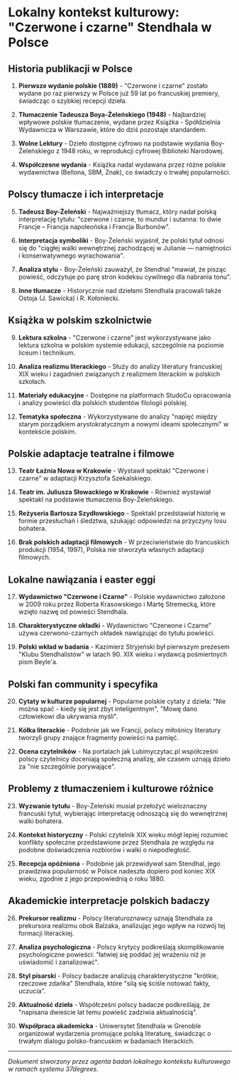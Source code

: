 # Lokalny kontekst kulturowy: "Czerwone i czarne" Stendhala w Polsce

## Historia publikacji w Polsce

1. **Pierwsze wydanie polskie (1889)** - "Czerwone i czarne" zostało wydane po raz pierwszy w Polsce już 59 lat po francuskiej premiery, świadcząc o szybkiej recepcji dzieła.

2. **Tłumaczenie Tadeusza Boya-Żeleńskiego (1948)** - Najbardziej wpływowe polskie tłumaczenie, wydane przez Książka - Spółdzielnia Wydawnicza w Warszawie, które do dziś pozostaje standardem.

3. **Wolne Lektury** - Dzieło dostępne cyfrowo na podstawie wydania Boy-Żeleńskiego z 1948 roku, w reprodukcji cyfrowej Biblioteki Narodowej.

4. **Współczesne wydania** - Książka nadal wydawana przez różne polskie wydawnictwa (Bellona, SBM, Znak), co świadczy o trwałej popularności.

## Polscy tłumacze i ich interpretacje

5. **Tadeusz Boy-Żeleński** - Najważniejszy tłumacz, który nadał polską interpretację tytułu: "czerwone i czarne, to mundur i sutanna: to dwie Francje – Francja napoleońska i Francja Burbonów".

6. **Interpretacja symboliki** - Boy-Żeleński wyjaśnił, że polski tytuł odnosi się do "ciągłej walki wewnętrznej zachodzącej w Julianie — namiętności i konserwatywnego wyrachowania".

7. **Analiza stylu** - Boy-Żeleński zauważył, że Stendhal "mawiał, że pisząc powieść, odczytuje po parę stron kodeksu cywilnego dla nabrania tonu".

8. **Inne tłumacze** - Historycznie nad dziełami Stendhala pracowali także Ostoja (J. Sawicka) i R. Kołoniecki.

## Książka w polskim szkolnictwie

9. **Lektura szkolna** - "Czerwone i czarne" jest wykorzystywane jako lektura szkolna w polskim systemie edukacji, szczególnie na poziomie liceum i technikum.

10. **Analiza realizmu literackiego** - Służy do analizy literatury francuskiej XIX wieku i zagadnień związanych z realizmem literackim w polskich szkołach.

11. **Materiały edukacyjne** - Dostępne na platformach StudoCu opracowania i analizy powieści dla polskich studentów filologii polskiej.

12. **Tematyka społeczna** - Wykorzystywane do analizy "napięć między starym porządkiem arystokratycznym a nowymi ideami społecznymi" w kontekście polskim.

## Polskie adaptacje teatralne i filmowe

13. **Teatr Łaźnia Nowa w Krakowie** - Wystawił spektakl "Czerwone i czarne" w adaptacji Krzysztofa Szekalskiego.

14. **Teatr im. Juliusza Słowackiego w Krakowie** - Również wystawiał spektakl na podstawie tłumaczenia Boy-Żeleńskiego.

15. **Reżyseria Bartosza Szydłowskiego** - Spektakl przedstawiał historię w formie przesłuchań i śledztwa, szukając odpowiedzi na przyczyny losu bohatera.

16. **Brak polskich adaptacji filmowych** - W przeciwieństwie do francuskich produkcji (1954, 1997), Polska nie stworzyła własnych adaptacji filmowych.

## Lokalne nawiązania i easter eggi

17. **Wydawnictwo "Czerwone i Czarne"** - Polskie wydawnictwo założone w 2009 roku przez Roberta Krasowskiego i Martę Stremecką, które wzięło nazwę od powieści Stendhala.

18. **Charakterystyczne okładki** - Wydawnictwo "Czerwone i Czarne" używa czerwono-czarnych okładek nawiązując do tytułu powieści.

19. **Polski wkład w badania** - Kazimierz Stryjeński był pierwszym prezesem "Klubu Stendhalistów" w latach 90. XIX wieku i wydawcą pośmiertnych pism Beyle'a.

## Polski fan community i specyfika

20. **Cytaty w kulturze popularnej** - Popularne polskie cytaty z dzieła: "Nie można spać - kiedy się jest zbyt inteligentnym", "Mowę dano człowiekowi dla ukrywania myśli".

21. **Kółka literackie** - Podobnie jak we Francji, polscy miłośnicy literatury tworzyli grupy znające fragmenty powieści na pamięć.

22. **Ocena czytelników** - Na portalach jak Lubimyczytac.pl współcześni polscy czytelnicy doceniają społeczną analizę, ale czasem uznają dzieło za "nie szczególnie porywające".

## Problemy z tłumaczeniem i kulturowe różnice

23. **Wyzwanie tytułu** - Boy-Żeleński musiał przełożyć wieloznaczny francuski tytuł, wybierając interpretację odnoszącą się do wewnętrznej walki bohatera.

24. **Kontekst historyczny** - Polski czytelnik XIX wieku mógł lepiej rozumieć konflikty społeczne przedstawione przez Stendhala ze względu na podobne doświadczenia rozbiorów i walki o niepodległość.

25. **Recepcja opóźniona** - Podobnie jak przewidywał sam Stendhal, jego prawdziwa popularność w Polsce nadeszła dopiero pod koniec XIX wieku, zgodnie z jego przepowiednią o roku 1880.

## Akademickie interpretacje polskich badaczy

26. **Prekursor realizmu** - Polscy literaturoznawcy uznają Stendhala za prekursora realizmu obok Balzaka, analizując jego wpływ na rozwój tej formacji literackiej.

27. **Analiza psychologiczna** - Polscy krytycy podkreślają skomplikowanie psychologiczne powieści: "łatwiej się poddać jej wrażeniu niż je uświadomić i zanalizować".

28. **Styl pisarski** - Polscy badacze analizują charakterystyczne "krótkie, rzeczowe zdańka" Stendhala, które "silą się ściśle notować fakty, uczucia".

29. **Aktualność dzieła** - Współcześni polscy badacze podkreślają, że "napisana dwieście lat temu powieść zadziwia aktualnością".

30. **Współpraca akademicka** - Uniwersytet Stendhala w Grenoble organizował wydarzenia promujące polską literaturę, świadcząc o trwałym dialogu polsko-francuskim w badaniach literackich.

---

*Dokument stworzony przez agenta badań lokalnego kontekstu kulturowego w ramach systemu 37degrees.*